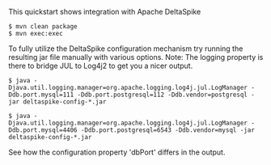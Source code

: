 This quickstart shows integration with Apache DeltaSpike

```
$ mvn clean package
$ mvn exec:exec
```

To fully utilize the DeltaSpike configuration mechanism try running the resulting jar file manually with various options.
Note: The logging property is there to bridge JUL to Log4j2 to get you a nicer output.

```
$ java -Djava.util.logging.manager=org.apache.logging.log4j.jul.LogManager -Ddb.port.mysql=111 -Ddb.port.postgresql=112 -Ddb.vendor=postgresql -jar deltaspike-config-*.jar 
```
```
$ java -Djava.util.logging.manager=org.apache.logging.log4j.jul.LogManager -Ddb.port.mysql=4406 -Ddb.port.postgresql=6543 -Ddb.vendor=mysql -jar deltaspike-config-*.jar 
```

See how the configuration property 'dbPort' differs in the output.